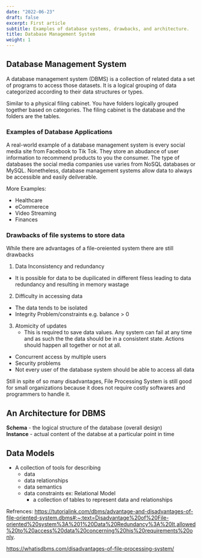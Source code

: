 ```yaml
---
date: "2022-06-23"
draft: false
excerpt: First article
subtitle: Examples of database systems, drawbacks, and architecture.
title: Database Management System
weight: 1
---
```

## Database Management System
A database management system (DBMS) is a collection of related data a set of programs to access those datasets. It is a logical grouping of data categorized according to their data structures or types.

Similar to a physical filing cabinet. You have folders logically grouped together based on categories. The filing cabinet is the database and the folders are the tables. 


### Examples of Database Applications
A real-world example of a database management system is every social media site from Facebook to Tik Tok. They store an abudance of user information to recommend products to you the consumer. The type of databases the social media companies use varies from NoSQL  databases or MySQL. Nonetheless, database management systems allow data to always be accessible and easily deilverable.

More Examples:
  - Healthcare
  - eCommerece
  - Video Streaming
  - Finances


### Drawbacks of file systems to store data
While there are advantages of a file-oreiented system there are still drawbacks

1. Data Inconsistency and redundancy
  - It is possible for data to be dupilicated in different filess leading to data redundancy and resulting in memory wastage
2. Difficulty in accessing data
  - The data tends to be isolated
  - Integrity Problem/constraints e.g. balance > 0
3. Atomicity of updates
    - This is required to save data values. Any system can fail at any time and as such the the data should be in a consistent state. Actions should happen all together or not at all.
  - Concurrent access by multiple users
  - Security problems
  -   Not every user of the database system should be able to access all data


  Still in spite of so many disadvantages, File Processing System is still good for small organizations because it does not require costly softwares and programmers to handle it.


## An Architecture for DBMS
<Insert image>

**Schema** - the logical structure of the database (overall design)  <br />
**Instance** - actual content of the databse at a particular point in time
  
## Data Models
  - A collection of tools for describing
    - data
    - data relationships
    - data semantics
    - data constraints
    ex: Relational Model
      - a collection of tables to represent data and relationships

Refrences:
https://tutorialink.com/dbms/advantage-and-disadvantages-of-file-oriented-system.dbms#:~:text=Disadvantage%20of%20File-oriented%20system%3A%201%20Data%20Redundancy%3A%20It,allowed%20to%20access%20data%20concerning%20his%20requirements%20only.

https://whatisdbms.com/disadvantages-of-file-processing-system/
  
